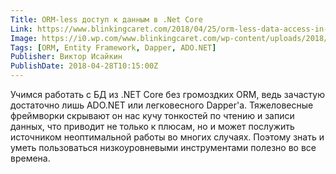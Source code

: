 ```yaml
---
Title: ORM-less доступ к данным в .Net Core
Link: https://www.blinkingcaret.com/2018/04/25/orm-less-data-access-in-net-core/
Image: https://i0.wp.com/www.blinkingcaret.com/wp-content/uploads/2018/04/ormless_data_access.jpg
Tags: [ORM, Entity Framework, Dapper, ADO.NET]
Publisher: Виктор Исайкин
PublishDate: 2018-04-28T10:15:00Z
---
```

Учимся работать с БД из .NET Core без громоздких ORM, ведь зачастую достаточно лишь ADO.NET или легковесного Dapper'а. Тяжеловесные фреймворки скрывают он нас кучу тонкостей по чтению и записи данных, что приводит не только к плюсам, но и может послужить источником неоптимальной работы во многих случаях. Поэтому знать и уметь пользоваться низкоуровневыми инструментами полезно во все времена.
